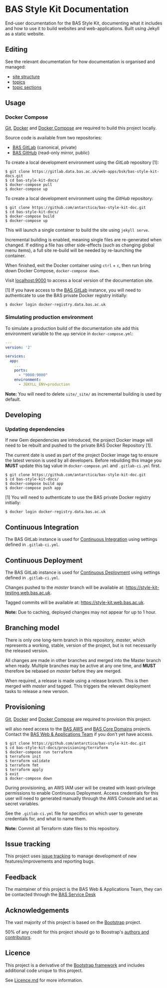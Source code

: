 # BAS Style Kit Documentation

End-user documentation for the BAS Style Kit, documenting what it includes and how to use it to build websites and
web-applications. Built using Jekyll as a static website.

## Editing

See the relevant documentation for how documentation is organised and managed:

* [site structure](docs/editing/site-structure.md)
* [topics](docs/editing/topics.md)
* [topic sections](docs/editing/topic-sections.md)

## Usage

### Docker Compose

[Git](https://git-scm.com), [Docker](https://www.docker.com/community-edition) and
[Docker Compose](https://docs.docker.com/compose/) are required to build this project locally.

Source code is available from two repositories:

* [BAS GitLab](https://gitlab.data.bas.ac.uk/web-apps/bsk/bas-style-kit-docs) (canonical, private)
* [BAS GitHub](https://github.com/antarctica/bas-style-kit-docs) (read-only mirror, public)

To create a local development environment using the *GitLab* repository [1]:

```
$ git clone https://gitlab.data.bas.ac.uk/web-apps/bsk/bas-style-kit-docs.git
$ cd bas-style-kit-docs/
$ docker-compose pull
$ docker-compose up
```

To create a local development environment using the *GitHub* repository:

```
$ git clone https://github.com/antarctica/bas-style-kit-doc.git
$ cd bas-style-kit-docs/
$ docker-compose build
$ docker-compose up
```

This will launch a single container to build the site using `jekyll serve`.

Incremental building is enabled, meaning single files are re-generated when changed. If editing a file has other
side-effects (such as changing global menu items), a full site re-build will be needed by re-launching the container.

When finished, exit the Docker container using `ctrl` + `c`, then run bring down Docker Compose, `docker-compose down`.

Visit [localhost:9000](http://localhost:9000) to access a local version of the documentation site.

[1] If you have access to the [BAS GitLab](https://gitlab.data.bas.ac.uk) instance, you will need to authenticate to use
the BAS private Docker registry initially:

```
$ docker login docker-registry.data.bas.ac.uk
```

### Simulating production environment

To simulate a production build of the documentation site add this environment variable to the `app` service in
`docker-compose.yml`:

```yaml
---
version: '2'

services:
  app:
    ...
    ports:
      - "9000:9000"
    environment:
      - JEKYLL_ENV=production
```

**Note:** You will need to delete `site/_site/` as incremental building is used by default.

## Developing

### Updating dependencies

If new Gem dependencies are introduced, the project Docker image will need to be rebuilt and pushed to the private BAS
Docker Repository [1].

The current date is used as part of the project Docker image tag to ensure the latest version is used by all developers.
Before rebuilding this image you **MUST** update this tag value in `docker-compose.yml` and `.gitlab-ci.yml` first.

```
$ git clone https://github.com/antarctica/bas-style-kit-doc.git
$ cd bas-style-kit-docs/
$ docker-compose build app
$ docker-compose push app
```

[1] You will need to authenticate to use the BAS private Docker registry initially:

```
$ docker login docker-registry.data.bas.ac.uk
```

## Continuous Integration

The BAS GitLab instance is used for
[Continuous Integration](https://gitlab.data.bas.ac.uk/web-apps/bsk/bas-style-kit-docs/pipelines) using settings defined
in `.gitlab-ci.yml`.

## Continuous Deployment

The BAS GitLab instance is used for
[Continuous Deployment](https://gitlab.data.bas.ac.uk/web-apps/bsk/bas-style-kit-docs/builds) using settings defined in
`.gitlab-ci.yml`.

Changes pushed to the *master* branch will be available at: https://style-kit-testing.web.bas.ac.uk.

Tagged commits will be available at: https://style-kit.web.bas.ac.uk.

**Note:** Due to caching, deployed changes may not appear for up to 1 hour.

## Branching model

There is only one long-term branch in this repository, *master*, which represents a working, stable, version of the
project, but is not necessarily the released version.

All changes are made in other branches and merged into the Master branch when ready. Multiple branches may be active at
any one time, and **MUST** therefore be rebased on *master* before they are merged.

When required, a release is made using a release branch. This is then merged with *master* and tagged.
This triggers the relevant deployment tasks to release a new version.

## Provisioning

[Git](https://git-scm.com), [Docker](https://www.docker.com/community-edition) and
[Docker Compose](https://docs.docker.com/compose/) are required to provision this project.

 will also need access to the [BAS AWS](https://bitbucket.org/antarctica/bas-aws) and
[BAS Core Domains](https://bitbucket.org/antarctica/bas-core-domains) projects. Contact the [BAS Web & Applications Team](mailto:servicedesk@bas.ac.uk) if you don't yet have access.

```
$ git clone https://github.com/antarctica/bas-style-kit-doc.git
$ cd bas-style-kit-docs/provisioning/terraform
$ docker-compose run terraform
$ terraform init
$ terraform validate
$ terraform fmt
$ terraform apply
$ exit
$ docker-compose down
```

During provisioning, an AWS IAM user will be created with least-privilege permissions to enable Continuous Deployment.
Access credentials for this user will need to generated manually through the AWS Console and set as secret variables.

See the `.gitlab-ci.yml` file for specifics on which user to generate credentials for, and what to name them.

**Note:** Commit all Terraform state files to this repository.

## Issue tracking

This project uses [issue tracking](https://trello.com/b/0Mhzizpk/bas-style-kit) to manage development of new
features/improvements and reporting bugs.

## Feedback

The maintainer of this project is the BAS Web & Applications Team, they can be contacted through the
[BAS Service Desk](mailto:servicedesk@bas.ac.uk)

## Acknowledgements

The vast majority of this project is based on the [Bootstrap](http://getbootstrap.com) project.

50% of any credit for this project should go to Boostrap's [authors and contributors](http://getbootstrap.com/about/).

## Licence

This project is a derivative of the [Bootstrap framework](http://getbootstrap.com) and includes additional code unique
to this project.

See [Licence.md](/license.md) for more information.
